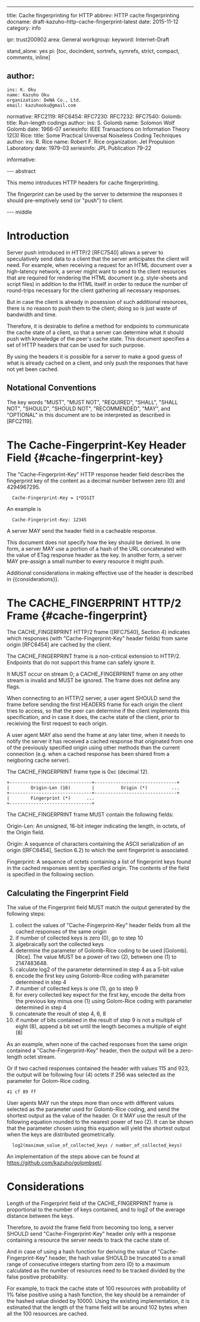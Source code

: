 ---
title: Cache fingerprinting for HTTP
abbrev: HTTP cache fingerprinting
docname: draft-kazuho-http-cache-fingerprint-latest
date: 2015-11-12
category: info

ipr: trust200902
area: General
workgroup:
keyword: Internet-Draft

stand_alone: yes
pi: [toc, docindent, sortrefs, symrefs, strict, compact, comments, inline]

author:
 -
    ins: K. Oku
    name: Kazuho Oku
    organization: DeNA Co., Ltd.
    email: kazuhooku@gmail.com

normative:
  RFC2119:
  RFC6454:
  RFC7230:
  RFC7232:
  RFC7540:
  Golomb:
    title: Run-length codings
    author:
      ins: S. Golomb
      name: Solomon Wolf Golomb
    date: 1966-07
    seriesinfo: IEEE Transactions on Information Theory 12(3)
  Rice:
    title: Some Practical Universal Noiseless Coding Techniques
    author:
      ins: R. Rice
      name: Robert F. Rice
      organization: Jet Propulsion Laboratory
    date: 1979-03
    seriesinfo: JPL Publication 79-22

informative:

--- abstract

This memo introduces HTTP headers for cache fingerprinting.

The fingerprint can be used by the server to determine the responses it should pre-emptively send (or "push") to client.

--- middle

# Introduction

Server push introduced in HTTP/2 [RFC7540] allows a server to speculatively send data to a client that the server anticipates the client will need.
For example, when receiving a request for an HTML document over a high-latency network, a server might want to send to the client resources that are required for rendering the HTML document (e.g. style-sheets and script files) in addition to the HTML itself in order to reduce the number of round-trips necessary for the client gathering all necessary responses.

But in case the client is already in posession of such additional resources, there is no reason to push them to the client; doing so is just waste of bandwidth and time.

Therefore, it is desirable to define a method for endpoints to communicate the cache state of a client, so that a server can determine what it should push with knowledge of the peer's cache state.  This document specifies a set of HTTP headers that can be used for such purpose.

By using the headers it is possible for a server to make a good guess of what is already cached on a client, and only push the responses that have not yet been cached.

## Notational Conventions

The key words "MUST", "MUST NOT", "REQUIRED", "SHALL", "SHALL NOT", "SHOULD",
"SHOULD NOT", "RECOMMENDED", "MAY", and "OPTIONAL" in this document are to be
interpreted as described in [RFC2119].

# The Cache-Fingerprint-Key Header Field {#cache-fingerprint-key}

The "Cache-Fingerprint-Key" HTTP response header field describes the fingerprint key of the content as a decimal number between zero (0) and 4294967295.

~~~
  Cache-Fingerprint-Key = 1*DIGIT
~~~

An example is

~~~
  Cache-Fingerprint-Key: 12345
~~~

A server MAY send the header field in a cacheable response.

This document does not specify how the key should be derived.
In one form, a server MAY use a portion of a hash of the URL concatenated with the value of ETag response header as the key.
In another form, a server MAY pre-assign a small number to every resource it might push.

Additional considerations in making effective use of the header is described in {{considerations}}.

# The CACHE_FINGERPRINT HTTP/2 Frame {#cache-fingerprint}

The CACHE_FINGERPRINT HTTP/2 frame ([RFC7540], Section 4) indicates which responses (with "Cache-Fingerprint-Key" header fields) from same origin [RFC6454] are cached by the client.

The CACHE_FINGERPRINT frame is a non-critical extension to HTTP/2.
Endpoints that do not support this frame can safely ignore it.

It MUST occur on stream 0; a CACHE_FINGERPRINT frame on any other stream is invalid and MUST be ignored.
The frame does not define any flags.

When connecting to an HTTP/2 server, a user agent SHOULD send the frame before sending the first HEADERS frame for each origin the client tries to access, so that the peer can determine if the client implements this specification, and in case it does, the cache state of the client, prior to recieiving the first request to each origin.

A user agent MAY also send the frame at any later time, when it needs to notify the server it has received a cached response that originated from one of the previously specified origin using other methods than the current connection (e.g. when a cached response has been shared from a neigboring cache server).

The CACHE_FINGERPRINT frame type is 0xc (decimal 12).

~~~
+-------------------------------+-------------------------------+
|        Origin-Len (16)        |          Origin (*)         ...
+-------------------------------+-------------------------------+
|        Fingerprint (*)      ...
+-------------------------------+
~~~

The CACHE_FINGERPRINT frame MUST contain the following fields:

Origin-Len: An unsigned, 16-bit integer indicating the length, in octets, of the Origin field.

Origin: A sequence of characters containing the ASCII serialization of an origin ([RFC6454], Section 6.2) to which the sent fingerprint is associated.

Fingerprint: A sequence of octets containing a list of fingerprint keys found in the cached responses sent by specified origin.
The contents of the field is specified in the following section.

## Calculating the Fingerprint Field

The value of the Fingerprint field MUST match the output generated by the following steps:

1. collect the values of "Cache-Fingerprint-Key" header fields from all the cached responses of the same origin
2. if number of collected keys is zero (0), go to step 10
3. algebraically sort the collected keys
4. determine the parameter of Golomb-Rice coding to be used [Golomb].[Rice].  The value MUST be a power of two (2), between one (1) to 2147483648.
5. calculate log2 of the parameter determined in step 4 as a 5-bit value
6. encode the first key using Golomb-Rice coding with parameter determined in step 4
7. if number of collected keys is one (1), go to step 9
8. for every collected key expect for the first key, encode the delta from the previous key minus one (1) using Golom-Rice coding with parameter determined in step 4
9. concatenate the result of step 4, 6, 8
10. if number of bits contained in the result of step 9 is not a multiple of eight (8), append a bit set until the length becomes a multiple of eight (8)

As an example, when none of the cached responses from the same origin contained a "Cache-Fingerprint-Key" header, then the output will be a zero-length octet stream.

Or if two cached responses contained the header with values 115 and 923, the output will be following four (4) octets if 256 was selected as the parameter for Golom-Rice coding.

~~~
41 cf 89 ff
~~~

User agents MAY run the steps more than once with different values selected as the parameter used for Golomb-Rice coding, and send the shortest output as the value of the header.
Or it MAY use the result of the following equation rounded to the nearest power of two (2).  It can be shown that the parameter chosen using this equation will yield the shortest output when the keys are distributed geometrically.

~~~
  log2(maximum_value_of_collected_keys / number_of_collected_keys)
~~~

An implementation of the steps above can be found at https://github.com/kazuho/golombset/.

# Considerations

Length of the Fingerprint field of the CACHE_FINGERPRINT frame is proportional to the number of keys contained, and to log2 of the average distance between the keys.

Therefore, to avoid the frame field from becoming too long, a server SHOULD send "Cache-Fingerprint-Key" header only with a response containing a resource the server needs to track the cache state of.

And in case of using a hash function for deriving the value of "Cache-Fingerprint-Key" header, the hash value SHOULD be truncated to a small range of consecutive integers starting from zero (0) to a maximum calculated as the number of resources need to be tracked divided by the false positive probability.

For example, to track the cache state of 100 resources with probability of 1% false positive using a hash function, the key should be a remainder of the hashed value divided by 10000.
Using the existing implementation, it is estimated that the length of the frame field will be around 102 bytes when all the 100 resources are cached.
